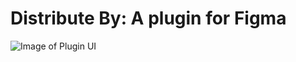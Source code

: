 # **Distribute By**: A plugin for Figma
![Image of Plugin UI](https://yeemachine.github.io/distribute-by/Cover.png)